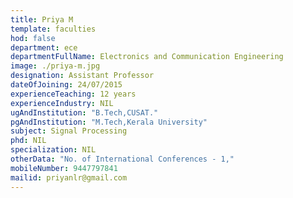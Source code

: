 ```yaml
---
title: Priya M
template: faculties
hod: false
department: ece
departmentFullName: Electronics and Communication Engineering
image: ./priya-m.jpg
designation: Assistant Professor
dateOfJoining: 24/07/2015
experienceTeaching: 12 years
experienceIndustry: NIL
ugAndInstitution: "B.Tech,CUSAT."
pgAndInstitution: "M.Tech,Kerala University"
subject: Signal Processing
phd: NIL
specialization: NIL
otherData: "No. of International Conferences - 1,"
mobileNumber: 9447797841
mailid: priyanlr@gmail.com
---
```

